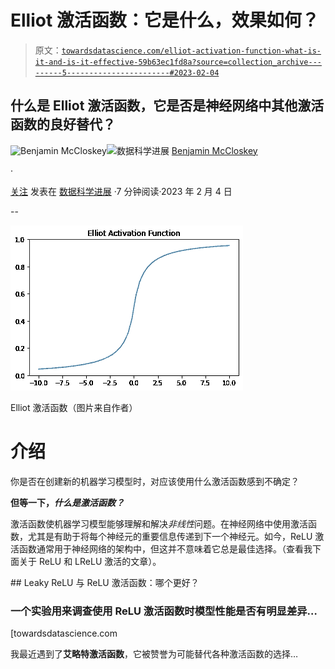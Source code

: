 # Elliot 激活函数：它是什么，效果如何？

> 原文：[`towardsdatascience.com/elliot-activation-function-what-is-it-and-is-it-effective-59b63ec1fd8a?source=collection_archive---------5-----------------------#2023-02-04`](https://towardsdatascience.com/elliot-activation-function-what-is-it-and-is-it-effective-59b63ec1fd8a?source=collection_archive---------5-----------------------#2023-02-04)

## 什么是 Elliot 激活函数，它是否是神经网络中其他激活函数的良好替代？

[](https://ben-mccloskey20.medium.com/?source=post_page-----59b63ec1fd8a--------------------------------)![Benjamin McCloskey](https://ben-mccloskey20.medium.com/?source=post_page-----59b63ec1fd8a--------------------------------)[](https://towardsdatascience.com/?source=post_page-----59b63ec1fd8a--------------------------------)![数据科学进展](https://towardsdatascience.com/?source=post_page-----59b63ec1fd8a--------------------------------) [Benjamin McCloskey](https://ben-mccloskey20.medium.com/?source=post_page-----59b63ec1fd8a--------------------------------)

·

[关注](https://medium.com/m/signin?actionUrl=https%3A%2F%2Fmedium.com%2F_%2Fsubscribe%2Fuser%2F503796fc1483&operation=register&redirect=https%3A%2F%2Ftowardsdatascience.com%2Felliot-activation-function-what-is-it-and-is-it-effective-59b63ec1fd8a&user=Benjamin+McCloskey&userId=503796fc1483&source=post_page-503796fc1483----59b63ec1fd8a---------------------post_header-----------) 发表在 [数据科学进展](https://towardsdatascience.com/?source=post_page-----59b63ec1fd8a--------------------------------) ·7 分钟阅读·2023 年 2 月 4 日[](https://medium.com/m/signin?actionUrl=https%3A%2F%2Fmedium.com%2F_%2Fvote%2Ftowards-data-science%2F59b63ec1fd8a&operation=register&redirect=https%3A%2F%2Ftowardsdatascience.com%2Felliot-activation-function-what-is-it-and-is-it-effective-59b63ec1fd8a&user=Benjamin+McCloskey&userId=503796fc1483&source=-----59b63ec1fd8a---------------------clap_footer-----------)

--

[](https://medium.com/m/signin?actionUrl=https%3A%2F%2Fmedium.com%2F_%2Fbookmark%2Fp%2F59b63ec1fd8a&operation=register&redirect=https%3A%2F%2Ftowardsdatascience.com%2Felliot-activation-function-what-is-it-and-is-it-effective-59b63ec1fd8a&source=-----59b63ec1fd8a---------------------bookmark_footer-----------)![](img/39a7ac7751ff21380e8ecc69c64edfb1.png)

Elliot 激活函数（图片来自作者）

# 介绍

你是否在创建新的机器学习模型时，对应该使用什么激活函数感到不确定？

**但等一下，*什么是激活函数？***

激活函数使机器学习模型能够理解和解决*非线性*问题。在神经网络中使用激活函数，尤其是有助于将每个神经元的重要信息传递到下一个神经元。如今，ReLU 激活函数通常用于神经网络的架构中，但这并不意味着它总是最佳选择。（查看我下面关于 ReLU 和 LReLU 激活的文章）。

[](/leaky-relu-vs-relu-activation-functions-which-is-better-1a1533d0a89f?source=post_page-----59b63ec1fd8a--------------------------------) ## Leaky ReLU 与 ReLU 激活函数：哪个更好？

### 一个实验用来调查使用 ReLU 激活函数时模型性能是否有明显差异…

[towardsdatascience.com

我最近遇到了**艾略特激活函数**，它被赞誉为可能替代各种激活函数的选择…
